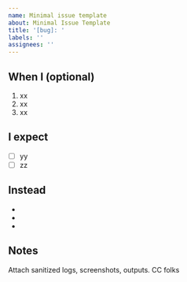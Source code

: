 ```yaml
---
name: Minimal issue template
about: Minimal Issue Template
title: '[bug]: '
labels: ''
assignees: ''
---
```


## When I (optional)

1. xx
1. xx
1. xx

## I expect

- [ ] yy
- [ ] zz

## Instead

-
-
-

## Notes

Attach sanitized logs, screenshots, outputs.
CC folks
